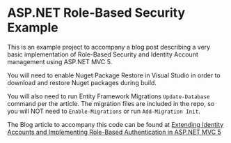 ASP.NET Role-Based Security Example
===================================

This is an example project to accompany a blog post describing a very basic implementation of Role-Based Security and Identity Account management using ASP.NET MVC 5. 

You will need to enable Nuget Package Restore in Visual Studio in order to download and restore Nuget packages during build. 

You will also need to run Entity Framework Migrations `Update-Database` command per the article. The migration files are included in the repo, so you will NOT need to `Enable-Migrations` or run `Add-Migration Init`. 

The Blog article to accompany this code can be found at [Extending Identity Accounts and Implementing Role-Based Authentication in ASP.NET MVC 5][1]

[1]: http://www.typecastexception.com/post/2013/11/11/Extending-Identity-Accounts-and-Implementing-Role-Based-Authentication-in-ASPNET-MVC-5.aspx "Extending Identity Accounts and Implementing Role-Based Authentication in ASP.NET MVC 5"
